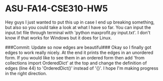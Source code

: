 ASU-FA14-CSE310-HW5
===================

Hey guys I just wanted to put this up in case I end up breaking something, but also so you could take a look at what I have so far. You can input the input.txt file through terminal with 'python maxprofit.py input.txt'. I don't know if that works for Windows but it does for Linux.


###Commit: Update so now edges are beautiful###
Okay so I finally got edges to work really nicely. At the end it prints the edges in an unordered form. If you would like to see them in an ordered form then add 'from collections import OrderedDict' at the top and change the definition of edges (line 44) to 'OrderedDict()' instead of '{}'. I hope I'm making progress in the right direction.
